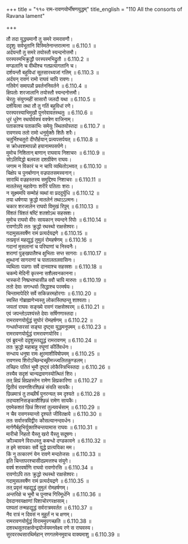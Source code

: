 +++
title = "११० राम-रावणयोर्भीषणयुद्धम्"
title_english = "110 All the consorts of Ravana lament"

+++

तौ तदा युद्ध्यमानौ तु समरे रामरावणौ।  
ददृशुः सर्वभूतानि विस्मितेनान्तरात्मना ॥ 6.110.1 ॥   
अर्दयन्तौ तु समरे तयोस्तौ स्यन्दनोत्तमौ।  
परस्परमभिक्रुद्धौ परस्परमभिद्रुतौ ॥ 6.110.2 ॥   
मण्डलानि च वीथीश्च गतप्रत्यागतानि च।  
दर्शयन्तौ बहुविधां सूतसारथ्यजां गतिम् ॥ 6.110.3 ॥   
अर्दयन् रावणं रामो राघवं चापि रावणः।  
गतिवेगं समापन्नौ प्रवर्तननिवर्तने ॥ 6.110.4 ॥   
क्षिपतोः शरजालानि तयोस्तौ स्यन्दनोत्तमौ।  
चेरतुः संयुगमहीं सासारौ जलदौ यथा ॥ 6.110.5 ॥   
दर्शयित्वा तथा तौ तु गतिं बहुविधां रणे।  
परस्परस्याभिमुखौ पुनरेवावतस्थतुः ॥ 6.110.6 ॥   
धुरं धुरेण रथयोर्वक्त्रं वक्त्रेण वाजिनाम्।  
पताकाश्च पताकाभिः समेयुः स्थितयोस्तदा ॥ 6.110.7 ॥   
रावणस्य ततो रामो धनुर्मुक्तैः शितैः शरैः।  
चतुर्भिश्चतुरो दीप्तैर्हयान् प्रत्यपसर्पयत् ॥ 6.110.8 ॥   
स क्रोधवशमापन्नो हयानामपसर्पणे।  
मुमोच निशितान् बाणान् राघवाय निशाचरः ॥ 6.110.9 ॥   
सोऽतिविद्धो बलवता दशग्रीवेण राघवः।  
जगाम न विकारं च न चापि व्यथितोऽभवत् ॥ 6.110.10 ॥   
चिक्षेप च पुनर्बाणान् वज्रपातसमस्वनान्।  
साराथिं वज्रहस्तस्य समुद्दिश्य निशाचरः ॥ 6.110.11 ॥   
मातलेस्तु महावेगाः शरीरे पतिताः शराः।  
न सूक्ष्ममपि सम्मोहं व्यथां वा प्रददुर्युधि ॥ 6.110.12 ॥   
तया धर्षणया क्रुद्धो मातलेर्न तथाऽऽत्मनः।  
चकार शरजालेन राघवो विमुखं रिपुम् ॥ 6.110.13 ॥   
विंशतं त्रिंशतं षष्टिं शतशोऽथ सहस्रशः।  
मुमोच राघवो वीरः सायकान् स्यन्दने रिपोः ॥ 6.110.14 ॥   
रावणोऽपि ततः क्रुद्धो रथस्थो राक्षसेश्वरः।  
गदामुसलवर्षेण रामं प्रत्यर्दयद्रणे ॥ 6.110.15 ॥   
तत्प्रवृत्तं महद्युद्धं तुमुलं रोमहर्षणम् ॥ 6.110.16 ॥   
गदानां मुसलानां च परिघाणां च निस्वनैः।  
शराणां पुङ्खपातैश्च क्षुभिताः सप्त सागराः ॥ 6.110.17 ॥   
क्षुब्धानां सागराणां च पातालतलवासिनः।  
व्यथिताः पन्नगाः सर्वे दानवाश्च सहस्रशः ॥ 6.110.18 ॥   
चकम्पे मेदिनी कृत्स्ना सशैलवनकानना।  
भास्करो निष्प्रभश्चासीन्न ववौ चापि मारुतः ॥ 6.110.19 ॥   
ततो देवाः सगन्धर्वाः सिद्धाश्च परमर्षयः।  
चिन्तामापेदिरे सर्वे सकिन्नरमहोरगाः ॥ 6.110.20 ॥   
स्वस्ति गोब्राह्मणेभ्यस्तु लोकास्तिष्ठन्तु शाश्वताः।  
जयतां राघवः सङ्ख्ये रावणं राक्षसेश्वरम् ॥ 6.110.21 ॥   
एवं जपन्तोऽपश्यंस्ते देवाः सर्षिगणास्तदा।  
रामरावणयोर्युद्धं सुघोरं रोमहर्षणम् ॥ 6.110.22 ॥   
गन्धर्वाप्सरसां सङ्घा दृष्ट्वा युद्धमनूपमम् ॥ 6.110.23 ॥   
रामरावणयोर्युद्धं रामरावणयोरिव।  
एवं ब्रुवन्तो ददृशुस्तद्युद्धं रामरावणम् ॥ 6.110.24 ॥   
ततः क्रुद्धो महाबाहू रघूणां कीर्तिवर्धनः।  
सन्धाय धनुषा रामः क्षुरमाशीविषोपमम् ॥ 6.110.25 ॥   
रावणस्य शिरोऽच्छिन्दच्छ्रीमज्ज्वलितकुण्डलम्।  
तच्छिरः पतितं भूमौ दृष्ट्वं लोकैस्त्रिभिस्तदा ॥ 6.110.26 ॥   
तस्यैव सदृशं चान्यद्रावणस्योत्थितं शिरः।  
तत् क्षिप्रं क्षिप्रहस्तेन रामेण क्षिप्रकारिणा ॥ 6.110.27 ॥   
द्वितीयं रावणशिरश्छिन्नं संयति सायकैः।  
छिन्नमात्रं तु तच्छीर्षं पुनरन्यत् स्म दृश्यते ॥ 6.110.28 ॥   
तदप्यशनिसङ्काशैश्छिन्नं रामेण सायकैः।  
एवमेकशतं छिन्नं शिरसां तुल्यवर्चसाम् ॥ 6.110.29 ॥   
न चैव रावणस्यान्तो दृश्यते जीवितक्षये ॥ 6.110.30 ॥   
ततः सर्वास्त्रविद्वीरः कौसल्यानन्दवर्धनः।  
मार्गणैर्बहुभिर्युक्तश्चिन्तयामास राघवः ॥ 6.110.31 ॥   
मारीचो निहतो यैस्तु खरो यैस्तु सदूषणः।  
क्रौञ्चावने विराधस्तु कबन्धो दण्डकावने ॥ 6.110.32 ॥   
त इमे सायकाः सर्वे युद्धे प्रात्ययिका मम।  
किं नु तत्कारणं येन रावणे मन्दतेजसः ॥ 6.110.33 ॥   
इति चिन्तापरश्चासीदप्रमत्तश्च संयुगे।  
ववर्ष शरवर्षाणि राघवो रावणोरसि ॥ 6.110.34 ॥   
रावणोऽपि ततः क्रुद्धो रथस्थो राक्षसेश्वरः।  
गदामुसलवर्षेण रामं प्रत्यर्दयद्रणे ॥ 6.110.35 ॥   
तत् प्रवृत्तं महद्युद्धं तुमुलं रोमहर्षणम्।  
अन्तरिक्षे च भूमौ च पुनश्च गिरिमूर्धनि ॥ 6.110.36 ॥   
देवदानवयक्षाणां पिशाचोरगरक्षसाम्।  
पश्यतां तन्महद्युद्धं सर्वरात्रमवर्तत ॥ 6.110.37 ॥   
नैव रात्रं न दिवसं न मुहूर्तं न च क्षणम्।  
रामरावणयोर्युद्धं विराममुपगच्छति ॥ 6.110.38 ॥   
दशरथसुतराक्षसेन्द्रयोर्जयमनवेक्ष्य रणे स राघवस्य।  
सुरवररथसारथिर्महान् रणगतमेनमुवाच वाक्यमाशु ॥ 6.110.39 ॥   
